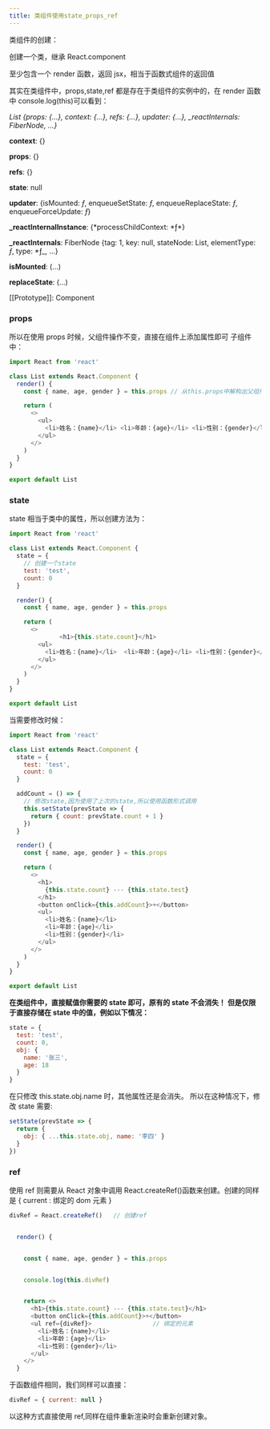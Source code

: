 ```yaml
---
title: 类组件使用state_props_ref
---
```


类组件的创建：

创建一个类，继承 React.component

至少包含一个 render 函数，返回 jsx，相当于函数式组件的返回值

其实在类组件中，props,state,ref 都是存在于类组件的实例中的，在 render 函数中 console.log(this)可以看到：

_List {props: {…}, context: {…}, refs: {…}, updater: {…}, \_reactInternals: FiberNode, …}_

**context**: {}

**props**: {}

**refs**: {}

**state**: null

**updater**: {isMounted: _ƒ_, enqueueSetState: _ƒ_, enqueueReplaceState: _ƒ_, enqueueForceUpdate: _ƒ_}

**\_reactInternalInstance**: {*processChildContext: *ƒ\*}

**\_reactInternals**: FiberNode {tag: 1, key: null, stateNode: List, elementType: _ƒ_, type: \*ƒ\_, …}

**isMounted**: (...)

**replaceState**: (...)

[[Prototype]]: Component

### props

所以在使用 props 时候，父组件操作不变，直接在组件上添加属性即可
子组件中：

```javascript
import React from 'react'

class List extends React.Component {
  render() {
    const { name, age, gender } = this.props // 从this.props中解构出父组件传递的值

    return (
      <>
        <ul>
          <li>姓名：{name}</li> <li>年龄：{age}</li> <li>性别：{gender}</li>   
        </ul>
      </>
    )
  }
}

export default List
```

### state

state 相当于类中的属性，所以创建方法为：

```javascript
import React from 'react'

class List extends React.Component {
  state = {
    // 创建一个state
    test: 'test',
    count: 0
  }

  render() {
    const { name, age, gender } = this.props

    return (
      <>
              <h1>{this.state.count}</h1>   
        <ul>
          <li>姓名：{name}</li>  <li>年龄：{age}</li> <li>性别：{gender}</li> 
        </ul>
      </>
    )
  }
}

export default List
```

当需要修改时候：

```javascript
import React from 'react'

class List extends React.Component {
  state = {
    test: 'test',
    count: 0
  }

  addCount = () => {
    // 修改state,因为使用了上次的state,所以使用函数形式调用
    this.setState(prevState => {
      return { count: prevState.count + 1 }
    })
  }

  render() {
    const { name, age, gender } = this.props

    return (
      <>
        <h1>
          {this.state.count} --- {this.state.test}
        </h1>
        <button onClick={this.addCount}>+</button>
        <ul>
          <li>姓名：{name}</li>
          <li>年龄：{age}</li>
          <li>性别：{gender}</li>
        </ul>
      </>
    )
  }
}

export default List
```

**在类组件中，直接赋值你需要的 state 即可，原有的 state 不会消失！**
**但是仅限于直接存储在 state 中的值，例如以下情况：**

```javascript
state = {
  test: 'test',
  count: 0,
  obj: {
    name: '张三',
    age: 18
  }
}
```

在只修改 this.state.obj.name 时，其他属性还是会消失。
所以在这种情况下，修改 state 需要:

```javascript
setState(prevState => {
  return {
    obj: { ...this.state.obj, name: '李四' }
  }
})
```

### ref

使用 ref 则需要从 React 对象中调用 React.createRef()函数来创建。创建的同样是 { current : 绑定的 dom 元素 }

```javascript
divRef = React.createRef()   // 创建ref


  render() {


    const { name, age, gender } = this.props


    console.log(this.divRef)


    return <>
      <h1>{this.state.count} --- {this.state.test}</h1>
      <button onClick={this.addCount}>+</button>
      <ul ref={divRef}>					// 绑定的元素
        <li>姓名：{name}</li>
        <li>年龄：{age}</li>
        <li>性别：{gender}</li>
      </ul>
    </>
  }
```

于函数组件相同，我们同样可以直接：

```javascript
divRef = { current: null }
```

以这种方式直接使用 ref,同样在组件重新渲染时会重新创建对象。
